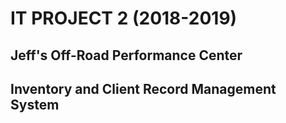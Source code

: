 # IT PROJECT 2 (2018-2019)
## Jeff's Off-Road Performance Center
## Inventory and Client Record Management System
